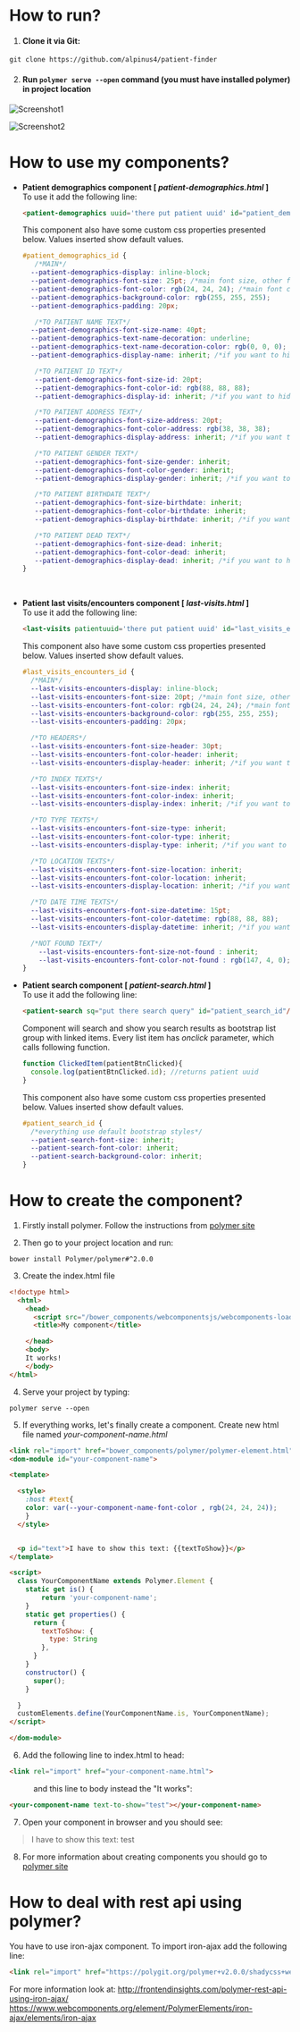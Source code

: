 # How to run?
1. #### Clone it via Git:
```
git clone https://github.com/alpinus4/patient-finder
```
2. #### Run `polymer serve --open` command (you must have installed polymer) in project location

![](images/finder-screenshot-1.png?raw=true "Screenshot1")

![](images/finder-screenshot-2.png?raw=true "Screenshot2")

# How to use my components?
* <b>Patient demographics component [ _patient-demographics.html_ ]</b></br>
  To use it add the following line:
  ```html
  <patient-demographics uuid='there put patient uuid' id="patient_demographics_id"/>
  ```
  This component also have some custom css properties presented below. Values inserted show default values.
  ```css
  #patient_demographics_id {
     /*MAIN*/
    --patient-demographics-display: inline-block;
    --patient-demographics-font-size: 25pt; /*main font size, other font size properties by "inherit" value get this value*/
    --patient-demographics-font-color: rgb(24, 24, 24); /*main font color, other font color properties by "inherit" value get this value*/
    --patient-demographics-background-color: rgb(255, 255, 255);
    --patient-demographics-padding: 20px;

     /*TO PATIENT NAME TEXT*/
    --patient-demographics-font-size-name: 40pt;
    --patient-demographics-text-name-decoration: underline;
    --patient-demographics-text-name-decoration-color: rgb(0, 0, 0);
    --patient-demographics-display-name: inherit; /*if you want to hide name text, change this property to none*/

     /*TO PATIENT ID TEXT*/
     --patient-demographics-font-size-id: 20pt;
     --patient-demographics-font-color-id: rgb(88, 88, 88);
     --patient-demographics-display-id: inherit; /*if you want to hide id text, change this property to none*/

     /*TO PATIENT ADDRESS TEXT*/
     --patient-demographics-font-size-address: 20pt;
     --patient-demographics-font-color-address: rgb(38, 38, 38);
     --patient-demographics-display-address: inherit; /*if you want to hide address text, change this property to none*/

     /*TO PATIENT GENDER TEXT*/
     --patient-demographics-font-size-gender: inherit;
     --patient-demographics-font-color-gender: inherit;
     --patient-demographics-display-gender: inherit; /*if you want to hide gender text, change this property to none*/

     /*TO PATIENT BIRTHDATE TEXT*/
     --patient-demographics-font-size-birthdate: inherit;
     --patient-demographics-font-color-birthdate: inherit;
     --patient-demographics-display-birthdate: inherit; /*if you want to hide birthdate text, change this property to none*/

     /*TO PATIENT DEAD TEXT*/
     --patient-demographics-font-size-dead: inherit;
     --patient-demographics-font-color-dead: inherit;
     --patient-demographics-display-dead: inherit; /*if you want to hide dead text, change this property to none*/
  }
  ```
  </br>
* <b>Patient last visits/encounters component [ _last-visits.html_ ]</b></br>
  To use it add the following line:
  ```html
  <last-visits patientuuid='there put patient uuid' id="last_visits_encounters_id"/>
  ```
  This component also have some custom css properties presented below. Values inserted show default values.
  ```css
  #last_visits_encounters_id {
    /*MAIN*/
    --last-visits-encounters-display: inline-block;
    --last-visits-encounters-font-size: 20pt; /*main font size, other font size properties by "inherit" value get this value*/
    --last-visits-encounters-font-color: rgb(24, 24, 24); /*main font color, other font color properties by "inherit" value get this value*/
    --last-visits-encounters-background-color: rgb(255, 255, 255);
    --last-visits-encounters-padding: 20px;

    /*TO HEADERS*/
    --last-visits-encounters-font-size-header: 30pt;
    --last-visits-encounters-font-color-header: inherit;
    --last-visits-encounters-display-header: inherit; /*if you want to hide headers, change this property to none*/

    /*TO INDEX TEXTS*/
    --last-visits-encounters-font-size-index: inherit;
    --last-visits-encounters-font-color-index: inherit;
    --last-visits-encounters-display-index: inherit; /*if you want to hide index texts, change this property to none*/

    /*TO TYPE TEXTS*/
    --last-visits-encounters-font-size-type: inherit;
    --last-visits-encounters-font-color-type: inherit;
    --last-visits-encounters-display-type: inherit; /*if you want to hide type texts, change this property to none*/

    /*TO LOCATION TEXTS*/
    --last-visits-encounters-font-size-location: inherit;
    --last-visits-encounters-font-color-location: inherit;
    --last-visits-encounters-display-location: inherit; /*if you want to hide location texts, change this property to none*/

    /*TO DATE TIME TEXTS*/
    --last-visits-encounters-font-size-datetime: 15pt;
    --last-visits-encounters-font-color-datetime: rgb(88, 88, 88);
    --last-visits-encounters-display-datetime: inherit; /*if you want to hide date time texts, change this property to none*/

    /*NOT FOUND TEXT*/
      --last-visits-encounters-font-size-not-found : inherit;
      --last-visits-encounters-font-color-not-found : rgb(147, 4, 0);
  }
  ```

* <b>Patient search component [ _patient-search.html_ ]</b></br>
    To use it add the following line:
    ```html
    <patient-search sq="put there search query" id="patient_search_id"/>
    ```
    Component will search and show you search results as bootstrap list group with linked items. Every list item has _onclick_ parameter, which calls following function.
    ```javascript
    function ClickedItem(patientBtnClicked){      
      console.log(patientBtnClicked.id); //returns patient uuid
    }
    ```
    This component also have some custom css properties presented below. Values inserted show default values.
    ```css
    #patient_search_id {
      /*everything use default bootstrap styles*/
      --patient-search-font-size: inherit;
      --patient-search-font-color: inherit;
      --patient-search-background-color: inherit;      
    }
    ```
# How to create the component?

  1. Firstly install polymer. Follow the instructions from [polymer site](https://www.polymer-project.org/2.0/docs/tools/polymer-cli#install)

  2. Then go to your project location and run:
  ```
  bower install Polymer/polymer#^2.0.0
  ```

  3. Create the index.html file

  ```html
  <!doctype html>
    <html>
      <head>
        <script src="/bower_components/webcomponentsjs/webcomponents-loader.js"></script>
        <title>My component</title>

      </head>
      <body>
      It works!
      </body>
</html>
  ```

  4. Serve your project by typing:
  ```
  polymer serve --open
  ```

  5. If everything works, let's finally create a component. Create new html file named _your-component-name.html_
  ```html
<link rel="import" href="bower_components/polymer/polymer-element.html">
<dom-module id="your-component-name">

  <template>

    <style>
      :host #text{
      color: var(--your-component-name-font-color , rgb(24, 24, 24));
      }
    </style>


    <p id="text">I have to show this text: {{textToShow}}</p>
  </template>

  <script>
    class YourComponentName extends Polymer.Element {
      static get is() {
          return 'your-component-name';
      }
      static get properties() {
        return {
          textToShow: {
            type: String
          },
        }
      }
      constructor() {
        super();
      }

    }
    customElements.define(YourComponentName.is, YourComponentName);
  </script>

</dom-module>
  ```

  6. Add the following line to index.html to head:
```html
<link rel="import" href="your-component-name.html">
```
  &nbsp;&nbsp;&nbsp;&nbsp;&nbsp;&nbsp;&nbsp;&nbsp;&nbsp;&nbsp;&nbsp;and this line to body instead the "It works":
```html
<your-component-name text-to-show="test"></your-component-name>
```
  7. Open your component in browser and you should see:
  >I have to show this text: test

  8. For more information about creating components you should go to [polymer site](https://www.polymer-project.org/2.0/start/)

# How to deal with rest api using polymer?

You have to use iron-ajax component. To import iron-ajax add the following line:
```html
<link rel="import" href="https://polygit.org/polymer+v2.0.0/shadycss+webcomponents+1.0.0/components/iron-ajax/iron-ajax.html">
```
For more information look at:
http://frontendinsights.com/polymer-rest-api-using-iron-ajax/ </br>
https://www.webcomponents.org/element/PolymerElements/iron-ajax/elements/iron-ajax
